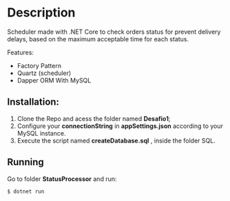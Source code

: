 # Description

Scheduler made with .NET Core to check orders status for prevent delivery delays, based on the maximum acceptable time for each status.

Features:

- Factory Pattern
- Quartz (scheduler)
- Dapper ORM With MySQL

## Installation:

1. Clone the Repo and acess the folder named **Desafio1**;
2. Configure your **connectionString** in **appSettings.json** according to your MySQL instance.
3. Execute the script named **createDatabase.sql** , inside the folder SQL.

## Running

Go to folder **StatusProcessor** and run:

 ```bash
$ dotnet run
```
